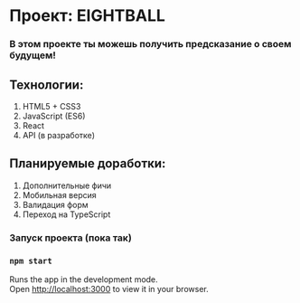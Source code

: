# Проект: EIGHTBALL

### В этом проекте ты можешь получить предсказание о своем будущем!

## Технологии:
1. HTML5 + CSS3
2. JavaScript (ES6)
3. React 
4. API (в разработке)

## Планируемые доработки:
1. Дополнительные фичи
2. Мобильная версия
3. Валидация форм
4. Переход на TypeScript

### Запуск проекта (пока так)

### `npm start`

Runs the app in the development mode.\
Open [http://localhost:3000](http://localhost:3000) to view it in your browser.
